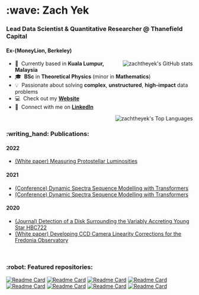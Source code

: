 <h1 align="left" id="zachtheyek-title">:wave: Zach Yek</h1>
<h3 align="left">Lead Data Scientist & Quantitative Researcher @ Thanefield Capital</h3>
<h4 align="left">Ex-(MoneyLion, Berkeley)</h4>

<a href="#zachtheyek-title">
  <img src="https://github-readme-stats.vercel.app/api?username=zachtheyek&show_icons=true&theme=react&rank_icon=github&count_private=true&include_all_commits=true&hide=prs,issues" alt="zachtheyek's GitHub stats" align="right" />
</a>

- :pushpin: &nbsp;Currently based in **Kuala Lumpur, Malaysia**
- :mortar_board: &nbsp;**BSc** in **Theoretical Physics** (minor in **Mathematics**)
- :bulb: &nbsp;Passionate about solving **complex**, **unstructured**, **high-impact** data problems
- :computer: &nbsp;Check out my **[Website](https://zachtheyek.github.io/)**
- :calling: &nbsp;Connect with me on **[LinkedIn](https://www.linkedin.com/in/zachtheyek/)**

<a href="#zachtheyek-title">
  <img src="https://github-readme-stats.vercel.app/api/top-langs/?username=zachtheyek&size_weight=0.5&count_weight=0.5&layout=compact&theme=react" alt="zachtheyek's Top Languages" align="right" />
</a>

<br>

<h3 align="left">:writing_hand: Publications: </h2>

<h4 align="left"> 2022 </h3>

- [(White paper) Measuring Protostellar Luminosities](https://github.com/zachtheyek/Protostellar-Luminosity/blob/master/zach_yek_honors_thesis.pdf)

<h4 align="left"> 2021 </h3>

- [(Conference) Dynamic Spectra Sequence Modelling with Transformers](https://zenodo.org/record/5269160#.Yc9rzBNKjyh)
- [(Conference) Dynamic Spectra Sequence Modelling with Transformers](https://zenodo.org/record/5146378#.Yc-J6RPMLyg)

<h4 align="left"> 2020 </h3>

- [(Journal) Detection of a Disk Surrounding the Variably Accreting Young Star HBC722](https://iopscience.iop.org/article/10.3847/2515-5172/abb813)
- [(White paper) Developing CCD Camera Linearity Corrections for the Fredonia Observatory](https://github.com/zachtheyek/CCD-Linearity/blob/master/Yek_Dunham_2020.pdf)

<br>

<h3 align="left">:robot: Featured repositories: </h2>

[![Readme Card](https://github-readme-stats.vercel.app/api/pin/?username=zachtheyek&repo=Protostellar-Luminosity&theme=react)](https://github.com/zachtheyek/Protostellar-Luminosity)
[![Readme Card](https://github-readme-stats.vercel.app/api/pin/?username=zachtheyek&repo=Core-Fragmentation&theme=react)](https://github.com/zachtheyek/Core-Fragmentation)
[![Readme Card](https://github-readme-stats.vercel.app/api/pin/?username=zachtheyek&repo=Anime-Rec-Bot&theme=react)](https://github.com/zachtheyek/Anime-Rec-Bot)
[![Readme Card](https://github-readme-stats.vercel.app/api/pin/?username=zachtheyek&repo=StackOverflow-User-Analysis&theme=react)](https://github.com/zachtheyek/StackOverflow-User-Analysis)
[![Readme Card](https://github-readme-stats.vercel.app/api/pin/?username=zachtheyek&repo=CCD-Linearity&theme=react)](https://github.com/zachtheyek/CCD-Linearity)
[![Readme Card](https://github-readme-stats.vercel.app/api/pin/?username=zachtheyek&repo=Lanczos-Algorithm&theme=react)](https://github.com/zachtheyek/Lanczos-Algorithm)
[![Readme Card](https://github-readme-stats.vercel.app/api/pin/?username=zachtheyek&repo=HBC722&theme=react)](https://github.com/zachtheyek/HBC722)
[![Readme Card](https://github-readme-stats.vercel.app/api/pin/?username=zachtheyek&repo=autoSETI&theme=react)](https://github.com/zachtheyek/autoSETI)

